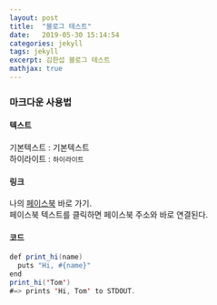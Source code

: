 ```yaml
---
layout: post
title:  "블로그 테스트"
date:   2019-05-30 15:14:54
categories: jekyll
tags: jekyll
excerpt: 김한섭 블로그 테스트
mathjax: true
---
```

### 마크다운 사용법    
#### 텍스트  
기본텍스트 : 기본텍스트  
하이라이트 : `하이라이트`  

#### 링크    
나의 [페이스북][facebook] 바로 가기.  
페이스북 텍스트를 클릭하면 페이스북 주소와 바로 연결된다.  

[facebook]: http://facebook.com/seob3126

#### 코드   
```java
def print_hi(name)
  puts "Hi, #{name}"
end
print_hi('Tom')
#=> prints 'Hi, Tom' to STDOUT.
```
